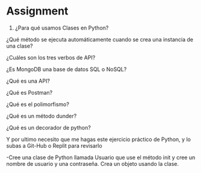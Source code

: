 # Assignment

1. ¿Para qué usamos Clases en Python?

¿Qué método se ejecuta automáticamente cuando se crea una instancia de una clase?

¿Cuáles son los tres verbos de API?

¿Es MongoDB una base de datos SQL o NoSQL?

¿Qué es una API?

¿Qué es Postman?

¿Qué es el polimorfismo?

¿Qué es un método dunder?

¿Qué es un decorador de python?

Y por ultimo necesito que me hagas este ejercicio práctico de Python, y lo subas a Git-Hub o Replit para revisarlo

-Cree una clase de Python llamada Usuario que use el método init y cree un nombre de usuario y una contraseña. Crea un objeto usando la clase.